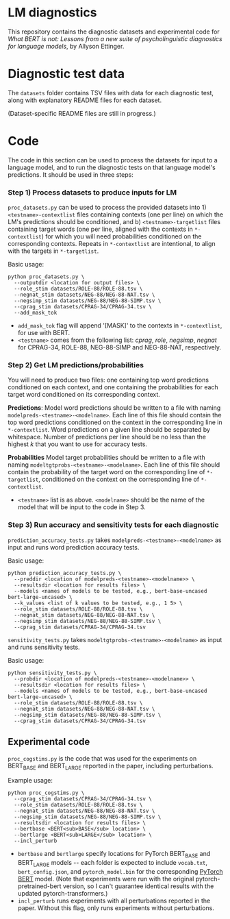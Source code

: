 # LM diagnostics

This repository contains the diagnostic datasets and experimental code for *What BERT is not: Lessons from a new suite of psycholinguistic diagnostics for language models*, by Allyson Ettinger.

# Diagnostic test data

The `datasets` folder contains TSV files with data for each diagnostic test, along with explanatory README files for each dataset.

(Dataset-specific README files are still in progress.)

# Code

The code in this section can be used to process the datasets for input to a language model, and to run the diagnostic tests on that language model's predictions. It should be used in three steps:

### Step 1) Process datasets to produce inputs for LM

`proc_datasets.py` can be used to process the provided datasets into 1) `<testname>-contextlist` files containing contexts (one per line) on which the LM's predictions should be conditioned, and b) `<testname>-targetlist` files containing target words (one per line, aligned with the contexts in `*-contextlist`) for which you will need probabilities conditioned on the corresponding contexts. Repeats in `*-contextlist` are intentional, to align with the targets in `*-targetlist`.

Basic usage:
```
python proc_datasets.py \
  --outputdir <location for output files> \
  --role_stim datasets/ROLE-88/ROLE-88.tsv \
  --negnat_stim datasets/NEG-88/NEG-88-NAT.tsv \
  --negsimp_stim datasets/NEG-88/NEG-88-SIMP.tsv \
  --cprag_stim datasets/CPRAG-34/CPRAG-34.tsv \
  --add_mask_tok
```
* `add_mask_tok` flag will append '[MASK]' to the contexts in `*-contextlist`, for use with BERT.
* `<testname>` comes from the following list: *cprag*, *role*, *negsimp*, *negnat* for CPRAG-34, ROLE-88, NEG-88-SIMP and NEG-88-NAT, respectively.

### Step 2) Get LM predictions/probabilities

You will need to produce two files: one containing top word predictions conditioned on each context, and one containing the probabilities for each target word conditioned on its corresponding context.

**Predictions**: Model word predictions should be written to a file with naming `modelpreds-<testname>-<modelname>`.  Each line of this file should contain the top word predictions conditioned on the context in the corresponding line in `*-contextlist`. Word predictions on a given line should be separated by whitespace. Number of predictions per line should be no less than the highest *k* that you want to use for accuracy tests.

**Probabilities** Model target probabilities should be written to a file with naming `modeltgtprobs-<testname>-<modelname>`. Each line of this file should contain the probability of the target word on the corresponding line of `*-targetlist`, conditioned on the context on the corresponding line of `*-contextlist`.

* `<testname>` list is as above. `<modelname>` should be the name of the model that will be input to the code in Step 3.

### Step 3) Run accuracy and sensitivity tests for each diagnostic

`prediction_accuracy_tests.py` takes `modelpreds-<testname>-<modelname>` as input and runs word prediction accuracy tests.

Basic usage:

```
python prediction_accuracy_tests.py \
  --preddir <location of modelpreds-<testname>-<modelname>> \
  --resultsdir <location for results files> \
  --models <names of models to be tested, e.g., bert-base-uncased bert-large-uncased> \
  --k_values <list of k values to be tested, e.g., 1 5> \
  --role_stim datasets/ROLE-88/ROLE-88.tsv \
  --negnat_stim datasets/NEG-88/NEG-88-NAT.tsv \
  --negsimp_stim datasets/NEG-88/NEG-88-SIMP.tsv \
  --cprag_stim datasets/CPRAG-34/CPRAG-34.tsv
```

`sensitivity_tests.py` takes `modeltgtprobs-<testname>-<modelname>` as input and runs sensitivity tests.

Basic usage:
```
python sensitivity_tests.py \
  --probdir <location of modelpreds-<testname>-<modelname>> \
  --resultsdir <location for results files> \
  --models <names of models to be tested, e.g., bert-base-uncased bert-large-uncased> \
  --role_stim datasets/ROLE-88/ROLE-88.tsv \
  --negnat_stim datasets/NEG-88/NEG-88-NAT.tsv \
  --negsimp_stim datasets/NEG-88/NEG-88-SIMP.tsv \
  --cprag_stim datasets/CPRAG-34/CPRAG-34.tsv
```

## Experimental code

`proc_cogstims.py` is the code that was used for the experiments on BERT<sub>BASE</sub> and BERT<sub>LARGE</sub> reported in the paper, including perturbations.

Example usage:
```
python proc_cogstims.py \
  --cprag_stim datasets/CPRAG-34/CPRAG-34.tsv \
  --role_stim datasets/ROLE-88/ROLE-88.tsv \
  --negnat_stim datasets/NEG-88/NEG-88-NAT.tsv \
  --negsimp_stim datasets/NEG-88/NEG-88-SIMP.tsv \
  --resultsdir <location for results files> \
  --bertbase <BERT<sub>BASE</sub> location> \
  --bertlarge <BERT<sub>LARGE</sub> location> \
  --incl_perturb
```

* `bertbase` and `bertlarge` specify locations for PyTorch BERT<sub>BASE</sub> and BERT<sub>LARGE</sub> models -- each folder is expected to include `vocab.txt`, `bert_config.json`, and `pytorch_model.bin` for the corresponding [PyTorch BERT](https://github.com/huggingface/pytorch-transformers) model. (Note that experiments were run with the original pytorch-pretrained-bert version, so I can't guarantee identical results with the updated pytorch-transformers.)
* `incl_perturb` runs experiments with all perturbations reported in the paper. Without this flag, only runs experiments without perturbations.
